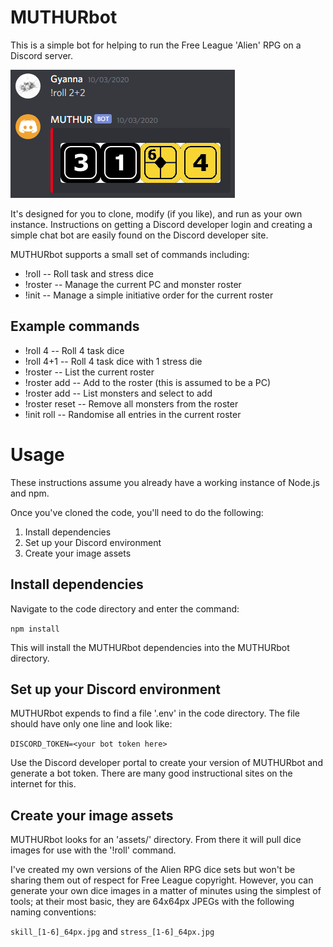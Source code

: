 # MUTHURbot
This is a simple bot for helping to run the Free League 'Alien' RPG on a Discord server.

![Example dice roll](/images/roll_example.png)

It's designed for you to clone, modify (if you like), and run as your own instance. 
Instructions on getting a Discord developer login and creating a simple chat bot are 
easily found on the Discord developer site.

MUTHURbot supports a small set of commands including:

  * !roll   -- Roll task and stress dice
  * !roster -- Manage the current PC and monster roster
  * !init   -- Manage a simple initiative order for the current roster

## Example commands

  * !roll 4                   -- Roll 4 task dice
  * !roll 4+1                 -- Roll 4 task dice with 1 stress die
  * !roster                   -- List the current roster
  * !roster add <entityname>  -- Add <entityname> to the roster (this is assumed to be a PC)
  * !roster add               -- List monsters and select to add
  * !roster reset             -- Remove all monsters from the roster
  * !init roll                -- Randomise all entries in the current roster

# Usage
These instructions assume you already have a working instance of Node.js and npm.

Once you've cloned the code, you'll need to do the following:

  1. Install dependencies
  1. Set up your Discord environment
  1. Create your image assets

## Install dependencies
Navigate to the code directory and enter the command:

`npm install`

This will install the MUTHURbot dependencies into the MUTHURbot directory.

## Set up your Discord environment
MUTHURbot expends to find a file '.env' in the code directory. The file 
should have only one line and look like:

`DISCORD_TOKEN=<your bot token here>`

Use the Discord developer portal to create your version of MUTHURbot and 
generate a bot token. There are many good instructional sites on the 
internet for this.

## Create your image assets
MUTHURbot looks for an 'assets/' directory. From there it will pull dice images 
for use with the '!roll' command.

I've created my own versions of the Alien RPG dice sets but won't be sharing them 
out of respect for Free League copyright. However, you can generate your own 
dice images in a matter of minutes using the simplest of tools; at their most 
basic, they are 64x64px JPEGs with the following naming conventions:

`skill_[1-6]_64px.jpg` and `stress_[1-6]_64px.jpg`